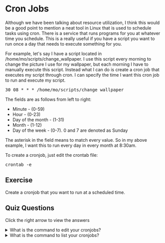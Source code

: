 # Cron Jobs

Although we have been talking about resource utilization, I think this would be a good point to mention a neat tool in Linux that is used to schedule tasks using cron. There is a service that runs programs for you at whatever time you schedule. This is a really useful if you have a script you want to run once a day that needs to execute something for you. 

For example, let's say I have a script located in /home/mo/scripts/change_wallpaper. I use this script every morning to change the picture I use for my wallpaper, but each morning I have to manually execute this script. Instead what I can do is create a cron job that executes my script through cron. I can specify the time I want this cron job to run and execute my script. 

<pre>30 08 * * * /home/mo/scripts/change_wallpaper</pre>

The fields are as follows from left to right:
<ul>
<li>Minute - (0-59)</li>
<li>Hour - (0-23)</li>
<li>Day of the month - (1-31)</li>
<li>Month - (1-12)</li>
<li>Day of the week - (0-7). 0 and 7 are denoted as Sunday</li>
</ul>

The asterisk in the field means to match every value. So in my above example, I want this to run every day in every month at 8:30am.

To create a cronjob, just edit the crontab file:

<pre>crontab -e</pre>

## Exercise

Create a cronjob that you want to run at a scheduled time.

## Quiz Questions 

Click the right arrow to view the answers

<details>
<summary>What is the command to edit your cronjobs?</summary>
crontab -e
</details>

<details>
<summary>What is the command to list your cronjobs?</summary>
crontab -l
</details>
